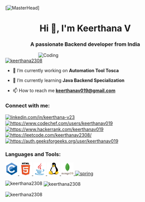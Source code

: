 [![MasterHead](https://www.datasciencecentral.com/wp-content/uploads/2021/10/8667507462.jpeg)]
<h1 align="center">Hi 👋, I'm Keerthana V</h1>
<h3 align="center">A passionate Backend developer from India</h3>
<img align="right" alt="Coding" width="400" src="https://www.uh.edu/research/_images/sites/hpe-dsi/news/2020/girls-coding-academy-flyer-2020-8.5x11_uh-branding-cropped.jpg">
<p align="left"> <a href="https://github.com/ryo-ma/github-profile-trophy"><img src="https://github-profile-trophy.vercel.app/?username=keerthana2308" alt="keerthana2308" /></a> </p>

- 🔭 I’m currently working on **Automation Tool Tosca**

- 🌱 I’m currently learning **Java Backend Specialization**

- 📫 How to reach me **keerthanav019@gmail.com**

<h3 align="left">Connect with me:</h3>
<p align="left">
<a href="https://linkedin.com/in/linkedin.com/in/keerthana-v23" target="blank"><img align="center" src="https://raw.githubusercontent.com/rahuldkjain/github-profile-readme-generator/master/src/images/icons/Social/linked-in-alt.svg" alt="linkedin.com/in/keerthana-v23" height="30" width="40" /></a>
<a href="https://www.codechef.com/users/https://www.codechef.com/users/keerthanav019" target="blank"><img align="center" src="https://cdn.jsdelivr.net/npm/simple-icons@3.1.0/icons/codechef.svg" alt="https://www.codechef.com/users/keerthanav019" height="30" width="40" /></a>
<a href="https://www.hackerrank.com/https://www.hackerrank.com/keerthanav019" target="blank"><img align="center" src="https://raw.githubusercontent.com/rahuldkjain/github-profile-readme-generator/master/src/images/icons/Social/hackerrank.svg" alt="https://www.hackerrank.com/keerthanav019" height="30" width="40" /></a>
<a href="https://www.leetcode.com/https://leetcode.com/keerthanav2308/" target="blank"><img align="center" src="https://raw.githubusercontent.com/rahuldkjain/github-profile-readme-generator/master/src/images/icons/Social/leet-code.svg" alt="https://leetcode.com/keerthanav2308/" height="30" width="40" /></a>
<a href="https://auth.geeksforgeeks.org/user/https://auth.geeksforgeeks.org/user/keerthanav019" target="blank"><img align="center" src="https://raw.githubusercontent.com/rahuldkjain/github-profile-readme-generator/master/src/images/icons/Social/geeks-for-geeks.svg" alt="https://auth.geeksforgeeks.org/user/keerthanav019" height="30" width="40" /></a>
</p>

<h3 align="left">Languages and Tools:</h3>
<p align="left"> <a href="https://www.cprogramming.com/" target="_blank" rel="noreferrer"> <img src="https://raw.githubusercontent.com/devicons/devicon/master/icons/c/c-original.svg" alt="c" width="40" height="40"/> </a> <a href="https://www.w3.org/html/" target="_blank" rel="noreferrer"> <img src="https://raw.githubusercontent.com/devicons/devicon/master/icons/html5/html5-original-wordmark.svg" alt="html5" width="40" height="40"/> </a> <a href="https://www.java.com" target="_blank" rel="noreferrer"> <img src="https://raw.githubusercontent.com/devicons/devicon/master/icons/java/java-original.svg" alt="java" width="40" height="40"/> </a> <a href="https://www.linux.org/" target="_blank" rel="noreferrer"> <img src="https://raw.githubusercontent.com/devicons/devicon/master/icons/linux/linux-original.svg" alt="linux" width="40" height="40"/> </a> <a href="https://www.mongodb.com/" target="_blank" rel="noreferrer"> <img src="https://raw.githubusercontent.com/devicons/devicon/master/icons/mongodb/mongodb-original-wordmark.svg" alt="mongodb" width="40" height="40"/> </a> <a href="https://spring.io/" target="_blank" rel="noreferrer"> <img src="https://www.vectorlogo.zone/logos/springio/springio-icon.svg" alt="spring" width="40" height="40"/> </a> </p>

<p><img align="left" src="https://github-readme-stats.vercel.app/api/top-langs?username=keerthana2308&show_icons=true&locale=en&layout=compact" alt="keerthana2308" /></p>

<p>&nbsp;<img align="center" src="https://github-readme-stats.vercel.app/api?username=keerthana2308&show_icons=true&locale=en" alt="keerthana2308" /></p>

<p><img align="center" src="https://github-readme-streak-stats.herokuapp.com/?user=keerthana2308&" alt="keerthana2308" /></p>
